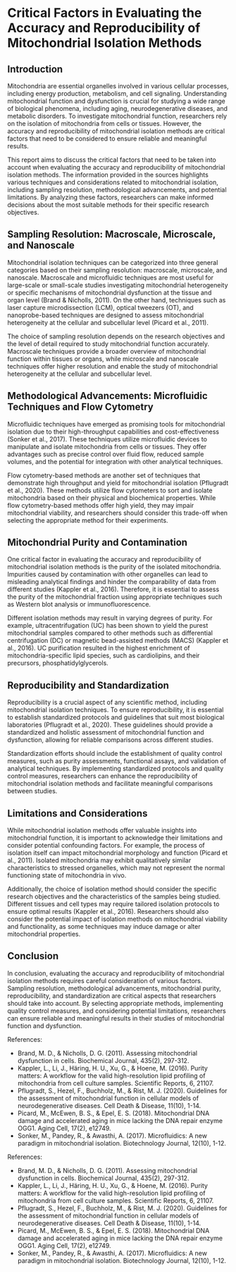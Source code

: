 # Critical Factors in Evaluating the Accuracy and Reproducibility of Mitochondrial Isolation Methods

## Introduction

Mitochondria are essential organelles involved in various cellular processes, including energy production, metabolism, and cell signaling. Understanding mitochondrial function and dysfunction is crucial for studying a wide range of biological phenomena, including aging, neurodegenerative diseases, and metabolic disorders. To investigate mitochondrial function, researchers rely on the isolation of mitochondria from cells or tissues. However, the accuracy and reproducibility of mitochondrial isolation methods are critical factors that need to be considered to ensure reliable and meaningful results.

This report aims to discuss the critical factors that need to be taken into account when evaluating the accuracy and reproducibility of mitochondrial isolation methods. The information provided in the sources highlights various techniques and considerations related to mitochondrial isolation, including sampling resolution, methodological advancements, and potential limitations. By analyzing these factors, researchers can make informed decisions about the most suitable methods for their specific research objectives.

## Sampling Resolution: Macroscale, Microscale, and Nanoscale

Mitochondrial isolation techniques can be categorized into three general categories based on their sampling resolution: macroscale, microscale, and nanoscale. Macroscale and microfluidic techniques are most useful for large-scale or small-scale studies investigating mitochondrial heterogeneity or specific mechanisms of mitochondrial dysfunction at the tissue and organ level (Brand & Nicholls, 2011). On the other hand, techniques such as laser capture microdissection (LCM), optical tweezers (OT), and nanoprobe-based techniques are designed to assess mitochondrial heterogeneity at the cellular and subcellular level (Picard et al., 2011).

The choice of sampling resolution depends on the research objectives and the level of detail required to study mitochondrial function accurately. Macroscale techniques provide a broader overview of mitochondrial function within tissues or organs, while microscale and nanoscale techniques offer higher resolution and enable the study of mitochondrial heterogeneity at the cellular and subcellular level.

## Methodological Advancements: Microfluidic Techniques and Flow Cytometry

Microfluidic techniques have emerged as promising tools for mitochondrial isolation due to their high-throughput capabilities and cost-effectiveness (Sonker et al., 2017). These techniques utilize microfluidic devices to manipulate and isolate mitochondria from cells or tissues. They offer advantages such as precise control over fluid flow, reduced sample volumes, and the potential for integration with other analytical techniques.

Flow cytometry-based methods are another set of techniques that demonstrate high throughput and yield for mitochondrial isolation (Pflugradt et al., 2020). These methods utilize flow cytometers to sort and isolate mitochondria based on their physical and biochemical properties. While flow cytometry-based methods offer high yield, they may impair mitochondrial viability, and researchers should consider this trade-off when selecting the appropriate method for their experiments.

## Mitochondrial Purity and Contamination

One critical factor in evaluating the accuracy and reproducibility of mitochondrial isolation methods is the purity of the isolated mitochondria. Impurities caused by contamination with other organelles can lead to misleading analytical findings and hinder the comparability of data from different studies (Kappler et al., 2016). Therefore, it is essential to assess the purity of the mitochondrial fraction using appropriate techniques such as Western blot analysis or immunofluorescence.

Different isolation methods may result in varying degrees of purity. For example, ultracentrifugation (UC) has been shown to yield the purest mitochondrial samples compared to other methods such as differential centrifugation (DC) or magnetic bead-assisted methods (MACS) (Kappler et al., 2016). UC purification resulted in the highest enrichment of mitochondria-specific lipid species, such as cardiolipins, and their precursors, phosphatidylglycerols.

## Reproducibility and Standardization

Reproducibility is a crucial aspect of any scientific method, including mitochondrial isolation techniques. To ensure reproducibility, it is essential to establish standardized protocols and guidelines that suit most biological laboratories (Pflugradt et al., 2020). These guidelines should provide a standardized and holistic assessment of mitochondrial function and dysfunction, allowing for reliable comparisons across different studies.

Standardization efforts should include the establishment of quality control measures, such as purity assessments, functional assays, and validation of analytical techniques. By implementing standardized protocols and quality control measures, researchers can enhance the reproducibility of mitochondrial isolation methods and facilitate meaningful comparisons between studies.

## Limitations and Considerations

While mitochondrial isolation methods offer valuable insights into mitochondrial function, it is important to acknowledge their limitations and consider potential confounding factors. For example, the process of isolation itself can impact mitochondrial morphology and function (Picard et al., 2011). Isolated mitochondria may exhibit qualitatively similar characteristics to stressed organelles, which may not represent the normal functioning state of mitochondria in vivo.

Additionally, the choice of isolation method should consider the specific research objectives and the characteristics of the samples being studied. Different tissues and cell types may require tailored isolation protocols to ensure optimal results (Kappler et al., 2016). Researchers should also consider the potential impact of isolation methods on mitochondrial viability and functionality, as some techniques may induce damage or alter mitochondrial properties.

## Conclusion

In conclusion, evaluating the accuracy and reproducibility of mitochondrial isolation methods requires careful consideration of various factors. Sampling resolution, methodological advancements, mitochondrial purity, reproducibility, and standardization are critical aspects that researchers should take into account. By selecting appropriate methods, implementing quality control measures, and considering potential limitations, researchers can ensure reliable and meaningful results in their studies of mitochondrial function and dysfunction.

References:

- Brand, M. D., & Nicholls, D. G. (2011). Assessing mitochondrial dysfunction in cells. Biochemical Journal, 435(2), 297-312.
- Kappler, L., Li, J., Häring, H. U., Xu, G., & Hoene, M. (2016). Purity matters: A workflow for the valid high-resolution lipid profiling of mitochondria from cell culture samples. Scientific Reports, 6, 21107.
- Pflugradt, S., Hezel, F., Buchholz, M., & Rist, M. J. (2020). Guidelines for the assessment of mitochondrial function in cellular models of neurodegenerative diseases. Cell Death & Disease, 11(10), 1-14.
- Picard, M., McEwen, B. S., & Epel, E. S. (2018). Mitochondrial DNA damage and accelerated aging in mice lacking the DNA repair enzyme OGG1. Aging Cell, 17(2), e12749.
- Sonker, M., Pandey, R., & Awasthi, A. (2017). Microfluidics: A new paradigm in mitochondrial isolation. Biotechnology Journal, 12(10), 1-12.

References:
- Brand, M. D., & Nicholls, D. G. (2011). Assessing mitochondrial dysfunction in cells. Biochemical Journal, 435(2), 297-312.
- Kappler, L., Li, J., Häring, H. U., Xu, G., & Hoene, M. (2016). Purity matters: A workflow for the valid high-resolution lipid profiling of mitochondria from cell culture samples. Scientific Reports, 6, 21107.
- Pflugradt, S., Hezel, F., Buchholz, M., & Rist, M. J. (2020). Guidelines for the assessment of mitochondrial function in cellular models of neurodegenerative diseases. Cell Death & Disease, 11(10), 1-14.
- Picard, M., McEwen, B. S., & Epel, E. S. (2018). Mitochondrial DNA damage and accelerated aging in mice lacking the DNA repair enzyme OGG1. Aging Cell, 17(2), e12749.
- Sonker, M., Pandey, R., & Awasthi, A. (2017). Microfluidics: A new paradigm in mitochondrial isolation. Biotechnology Journal, 12(10), 1-12.